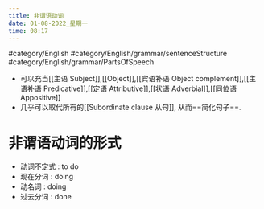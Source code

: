 ```yaml
---
title: 非谓语动词
date: 01-08-2022_星期一
time: 08:17
---
```


#category/English #category/English/grammar/sentenceStructure #category/English/grammar/PartsOfSpeech 
- 可以充当[[主语 Subject]],[[Object]],[[宾语补语 Object complement]],[[主语补语 Predicative]],[[定语 Attributive]],[[状语 Adverbial]],[[同位语 Appositive]]  
- 几乎可以取代所有的[[Subordinate clause 从句]], 从而==简化句子==.  

# 非谓语动词的形式
- 动词不定式  : to do
- 现在分词  : doing
- 动名词  : doing
- 过去分词  : done 